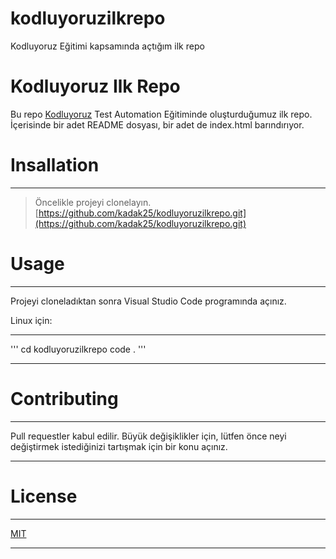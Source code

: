 # kodluyoruzilkrepo
Kodluyoruz Eğitimi kapsamında açtığım ilk repo

#  Kodluyoruz Ilk Repo

Bu repo [Kodluyoruz](https://www.kodluyoruz.org/) Test Automation Eğitiminde oluşturduğumuz ilk repo. İçerisinde bir adet README dosyası, bir adet de index.html barındırıyor.


#  Insallation
___
> Öncelikle projeyi clonelayın.
  [https://github.com/kadak25/kodluyoruzilkrepo.git](https://github.com/kadak25/kodluyoruzilkrepo.git)

#  Usage
___
Projeyi cloneladıktan sonra Visual Studio Code programında açınız.

Linux için:
___
'''
cd kodluyoruzilkrepo
code .
'''
___
# Contributing
___
Pull requestler kabul edilir. Büyük değişiklikler için, lütfen önce neyi değiştirmek istediğinizi tartışmak için bir konu açınız.
___

#  License
___
[MIT](https://choosealicense.com/licenses/mit/)
___
